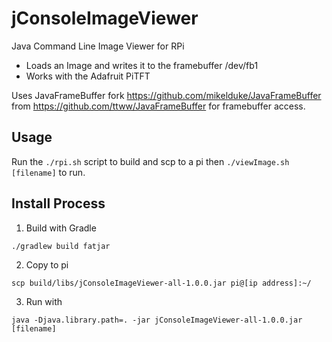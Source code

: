 # jConsoleImageViewer
Java Command Line Image Viewer for RPi

* Loads an Image and writes it to the framebuffer /dev/fb1
* Works with the Adafruit PiTFT

Uses JavaFrameBuffer fork https://github.com/mikelduke/JavaFrameBuffer from https://github.com/ttww/JavaFrameBuffer for framebuffer access.

## Usage
Run the ```./rpi.sh``` script to build and scp to a pi then ```./viewImage.sh [filename]``` to run. 

## Install Process
1. Build with Gradle

```./gradlew build fatjar```

2. Copy to pi

```scp build/libs/jConsoleImageViewer-all-1.0.0.jar pi@[ip address]:~/```

3. Run with 

```java -Djava.library.path=. -jar jConsoleImageViewer-all-1.0.0.jar [filename]```
